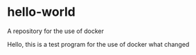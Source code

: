 # hello-world
A repository for the use of docker


Hello, this is a test program for the use of docker
what changed
